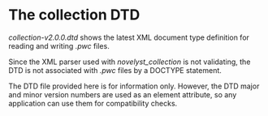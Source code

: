 # The collection DTD

*collection-v2.0.0.dtd* shows the latest XML document type definition for reading and writing *.pwc* files.

Since the XML parser used with *novelyst_collection* is not validating, the DTD is not associated with *.pwc* files by a DOCTYPE statement. 

The DTD file provided here is for information only. However, the DTD major and minor version numbers are used as an element attribute, so any application can use them for compatibility checks. 